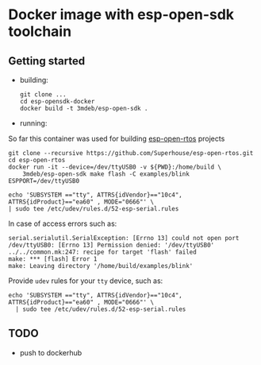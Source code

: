 Docker image with esp-open-sdk toolchain
=======

## Getting started

* building:

  ```
  git clone ...
  cd esp-opensdk-docker
  docker build -t 3mdeb/esp-open-sdk .
  ```

* running:

So far this container was used for building
[esp-open-rtos](https://github.com/SuperHouse/esp-open-rtos) projects

  ```
  git clone --recursive https://github.com/Superhouse/esp-open-rtos.git
  cd esp-open-rtos
  docker run -it --device=/dev/ttyUSB0 -v ${PWD}:/home/build \
      3mdeb/esp-open-sdk make flash -C examples/blink ESPPORT=/dev/ttyUSB0
  ```

  ```
  echo 'SUBSYSTEM =="tty", ATTRS{idVendor}=="10c4", ATTRS{idProduct}=="ea60" , MODE="0666"' \
  | sudo tee /etc/udev/rules.d/52-esp-serial.rules
  ```

In case of access errors such as:

  ```
  serial.serialutil.SerialException: [Errno 13] could not open port /dev/ttyUSB0: [Errno 13] Permission denied: '/dev/ttyUSB0'
  ../../common.mk:247: recipe for target 'flash' failed
  make: *** [flash] Error 1
  make: Leaving directory '/home/build/examples/blink'
  ```

Provide `udev` rules for your `tty` device, such as:

  ```
  echo 'SUBSYSTEM =="tty", ATTRS{idVendor}=="10c4", ATTRS{idProduct}=="ea60" , MODE="0666"' \
    | sudo tee /etc/udev/rules.d/52-esp-serial.rules
  ```

## TODO

* push to dockerhub
